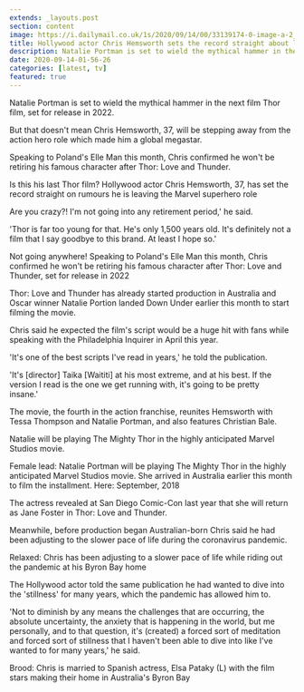 ```yaml
---
extends: _layouts.post
section: content
image: https://i.dailymail.co.uk/1s/2020/09/14/00/33139174-0-image-a-2_1600038100789.jpg 
title: Hollywood actor Chris Hemsworth sets the record straight about leaving Thor behind 
description: Natalie Portman is set to wield the mythical hammer in the next film Thor film.  
date: 2020-09-14-01-56-26 
categories: [latest, tv] 
featured: true 
--- 
```

Natalie Portman is set to wield the mythical hammer in the next film Thor film, set for release in 2022.

But that doesn't mean Chris Hemsworth, 37, will be stepping away from the action hero role which made him a global megastar. 

Speaking to Poland's Elle Man this month, Chris confirmed he won't be retiring his famous character after Thor: Love and Thunder.

Is this his last Thor film? Hollywood actor Chris Hemsworth, 37, has set the record straight on rumours he is leaving the Marvel superhero role 

Are you crazy?! I'm not going into any retirement period,' he said. 

 'Thor is far too young for that. He's only 1,500 years old. It's definitely not a film that I say goodbye to this brand. At least I hope so.'   

Not going anywhere! Speaking to Poland's Elle Man this month, Chris confirmed he won't be retiring his famous character after Thor: Love and Thunder, set for release in 2022 

Thor: Love and Thunder has already started production in Australia and Oscar winner Natalie Portion landed Down Under earlier this month to start filming the movie. 

Chris said he expected the film's script would be a huge hit with fans while speaking with the Philadelphia Inquirer in April this year. 

'It's one of the best scripts I've read in years,' he told the publication. 

'It's [director] Taika [Waititi] at his most extreme, and at his best. If the version I read is the one we get running with, it's going to be pretty insane.'  

The movie, the fourth in the action franchise, reunites Hemsworth with Tessa Thompson and Natalie Portman, and also features Christian Bale.       

Natalie will be playing The Mighty Thor in the highly anticipated Marvel Studios movie. 

Female lead: Natalie Portman will be playing The Mighty Thor in the highly anticipated Marvel Studios movie. She arrived in Australia earlier this month to film the installment. Here: September, 2018

The actress revealed at San Diego Comic-Con last year that she will return as Jane Foster in Thor: Love and Thunder. 

Meanwhile, before production began Australian-born Chris said he had been adjusting to the slower pace of life during the coronavirus pandemic. 

Relaxed: Chris has been adjusting to a slower pace of life while riding out the pandemic at his Byron Bay home

The Hollywood actor told the same publication he had wanted to dive into the 'stillness' for many years, which the pandemic has allowed him to.  

'Not to diminish by any means the challenges that are occurring, the absolute uncertainty, the anxiety that is happening in the world, but me personally, and to that question, it's (created) a forced sort of meditation and forced sort of stillness that I haven't been able to dive into like I've wanted to for many years,' he said. 

Brood: Chris is married to Spanish actress, Elsa Pataky (L) with the film stars making their home in Australia's Byron Bay

